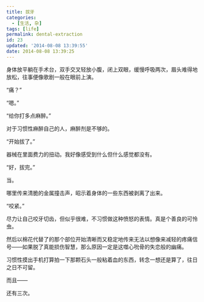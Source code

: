 ```yaml
---
title: 拔牙
categories:
  - [生活, 杂]
tags: [life]
permalink: dental-extraction
id: 23
updated: '2014-08-08 13:39:55'
date: 2014-08-08 13:39:25
---
```


身体放平躺在手术台，双手交叉轻放小腹，闭上双眼，缓慢呼吸两次，眉头难得地放松，往事便像歌剧一般在眼前上演。

“痛？”

“嗯。”

“给你打多点麻醉。”

对于习惯性麻醉自己的人，麻醉剂是不够的。

“开始拔了。”

器械在里面费力的扭动。我好像感受到什么但什么感觉都没有。

“好，拔完。”

当。

哪里传来清脆的金属撞击声，昭示着身体的一些东西被剥离了出来。

“咬紧。”

尽力让自己咬牙切齿，但似乎很难，不习惯做这种愤怒的表情。真是个善良的可怜虫。

然后以棉花代替了的那个部位开始清晰而又稳定地传来无法以想像来减轻的疼痛信号——如果脱了真能损伤智慧，那么原因一定是这噬心吮骨的失恋般的幽痛。

习惯性摸出手机打算拍一下那颗石头一般粘着血的东西，转念一想还是算了，往日之日不可留。

而且——

还有三次。